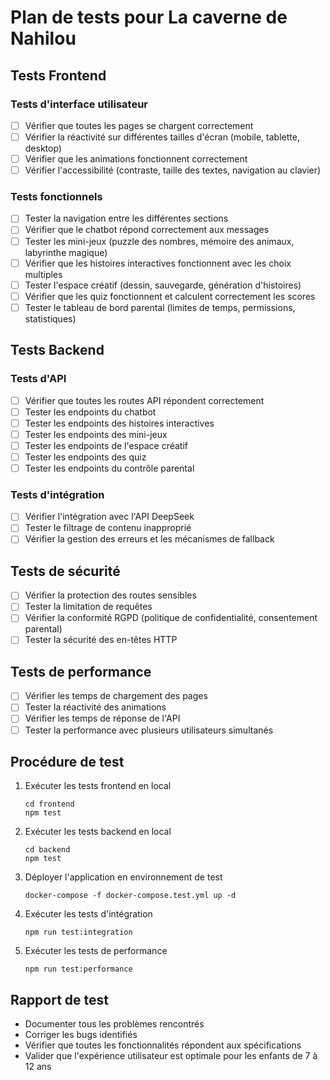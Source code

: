 # Plan de tests pour La caverne de Nahilou

## Tests Frontend

### Tests d'interface utilisateur
- [ ] Vérifier que toutes les pages se chargent correctement
- [ ] Vérifier la réactivité sur différentes tailles d'écran (mobile, tablette, desktop)
- [ ] Vérifier que les animations fonctionnent correctement
- [ ] Vérifier l'accessibilité (contraste, taille des textes, navigation au clavier)

### Tests fonctionnels
- [ ] Tester la navigation entre les différentes sections
- [ ] Vérifier que le chatbot répond correctement aux messages
- [ ] Tester les mini-jeux (puzzle des nombres, mémoire des animaux, labyrinthe magique)
- [ ] Vérifier que les histoires interactives fonctionnent avec les choix multiples
- [ ] Tester l'espace créatif (dessin, sauvegarde, génération d'histoires)
- [ ] Vérifier que les quiz fonctionnent et calculent correctement les scores
- [ ] Tester le tableau de bord parental (limites de temps, permissions, statistiques)

## Tests Backend

### Tests d'API
- [ ] Vérifier que toutes les routes API répondent correctement
- [ ] Tester les endpoints du chatbot
- [ ] Tester les endpoints des histoires interactives
- [ ] Tester les endpoints des mini-jeux
- [ ] Tester les endpoints de l'espace créatif
- [ ] Tester les endpoints des quiz
- [ ] Tester les endpoints du contrôle parental

### Tests d'intégration
- [ ] Vérifier l'intégration avec l'API DeepSeek
- [ ] Tester le filtrage de contenu inapproprié
- [ ] Vérifier la gestion des erreurs et les mécanismes de fallback

## Tests de sécurité
- [ ] Vérifier la protection des routes sensibles
- [ ] Tester la limitation de requêtes
- [ ] Vérifier la conformité RGPD (politique de confidentialité, consentement parental)
- [ ] Tester la sécurité des en-têtes HTTP

## Tests de performance
- [ ] Vérifier les temps de chargement des pages
- [ ] Tester la réactivité des animations
- [ ] Vérifier les temps de réponse de l'API
- [ ] Tester la performance avec plusieurs utilisateurs simultanés

## Procédure de test
1. Exécuter les tests frontend en local
   ```
   cd frontend
   npm test
   ```

2. Exécuter les tests backend en local
   ```
   cd backend
   npm test
   ```

3. Déployer l'application en environnement de test
   ```
   docker-compose -f docker-compose.test.yml up -d
   ```

4. Exécuter les tests d'intégration
   ```
   npm run test:integration
   ```

5. Exécuter les tests de performance
   ```
   npm run test:performance
   ```

## Rapport de test
- Documenter tous les problèmes rencontrés
- Corriger les bugs identifiés
- Vérifier que toutes les fonctionnalités répondent aux spécifications
- Valider que l'expérience utilisateur est optimale pour les enfants de 7 à 12 ans
